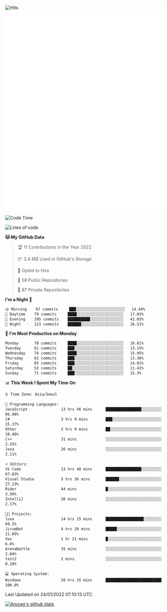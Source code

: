 ![Hits](https://hits.seeyoufarm.com/api/count/incr/badge.svg?url=https%3A%2F%2Fgithub.com%2Fkokose1234&count_bg=%2379C83D&title_bg=%23555555&icon=apple.svg&icon_color=%23E7E7E7&title=hits&edge_flat=false)
<br/>
![Metrics](https://github.com/kokose1234/kokose1234/blob/main/github-metrics.svg)

<!--START_SECTION:waka-->
![Code Time](http://img.shields.io/badge/Code%20Time-392%20hrs%2025%20mins-blue)

![Lines of code](https://img.shields.io/badge/From%20Hello%20World%20I%27ve%20Written-8%20Million%20lines%20of%20code-blue)

**🐱 My GitHub Data** 

> 🏆 11 Contributions in the Year 2022
 > 
> 📦 3.4 MB Used in GitHub's Storage 
 > 
> 💼 Opted to Hire
 > 
> 📜 58 Public Repositories 
 > 
> 🔑 87 Private Repositories  
 > 
**I'm a Night 🦉** 

```text
🌞 Morning    67 commits     ███░░░░░░░░░░░░░░░░░░░░░░   14.44% 
🌆 Daytime    79 commits     ████░░░░░░░░░░░░░░░░░░░░░   17.03% 
🌃 Evening    195 commits    ██████████░░░░░░░░░░░░░░░   42.03% 
🌙 Night      123 commits    ██████░░░░░░░░░░░░░░░░░░░   26.51%

```
📅 **I'm Most Productive on Monday** 

```text
Monday       78 commits     ████░░░░░░░░░░░░░░░░░░░░░   16.81% 
Tuesday      61 commits     ███░░░░░░░░░░░░░░░░░░░░░░   13.15% 
Wednesday    74 commits     ████░░░░░░░░░░░░░░░░░░░░░   15.95% 
Thursday     62 commits     ███░░░░░░░░░░░░░░░░░░░░░░   13.36% 
Friday       65 commits     ███░░░░░░░░░░░░░░░░░░░░░░   14.01% 
Saturday     53 commits     ██░░░░░░░░░░░░░░░░░░░░░░░   11.42% 
Sunday       71 commits     ███░░░░░░░░░░░░░░░░░░░░░░   15.3%

```


📊 **This Week I Spent My Time On** 

```text
⌚︎ Time Zone: Asia/Seoul

💬 Programming Languages: 
JavaScript               13 hrs 46 mins      ████████████████░░░░░░░░░   66.88% 
C#                       3 hrs 9 mins        ███░░░░░░░░░░░░░░░░░░░░░░   15.37% 
Other                    2 hrs 9 mins        ██░░░░░░░░░░░░░░░░░░░░░░░   10.46% 
C++                      31 mins             ░░░░░░░░░░░░░░░░░░░░░░░░░   2.55% 
Java                     26 mins             ░░░░░░░░░░░░░░░░░░░░░░░░░   2.11%

🔥 Editors: 
VS Code                  13 hrs 48 mins      ████████████████░░░░░░░░░   67.03% 
Visual Studio            5 hrs 36 mins       ██████░░░░░░░░░░░░░░░░░░░   27.23% 
Rider                    44 mins             █░░░░░░░░░░░░░░░░░░░░░░░░   3.58% 
IntelliJ                 26 mins             ░░░░░░░░░░░░░░░░░░░░░░░░░   2.17%

🐱‍💻 Projects: 
luna                     14 hrs 15 mins      █████████████████░░░░░░░░   69.2% 
JirumBot                 4 hrs 20 mins       █████░░░░░░░░░░░░░░░░░░░░   21.05% 
Vex                      1 hr 21 mins        █░░░░░░░░░░░░░░░░░░░░░░░░   6.6% 
ArenaBattle              35 mins             ░░░░░░░░░░░░░░░░░░░░░░░░░   2.84% 
test2                    2 mins              ░░░░░░░░░░░░░░░░░░░░░░░░░   0.18%

💻 Operating System: 
Windows                  20 hrs 35 mins      █████████████████████████   100.0%

```


 Last Updated on 24/01/2022 07:10:13 UTC
<!--END_SECTION:waka-->

[![Anurag's github stats](https://github-readme-stats.vercel.app/api?username=kokose1234&theme=dracula)](https://github.com/anuraghazra/github-readme-stats)



	
